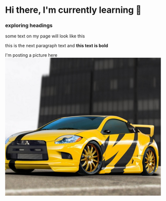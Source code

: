 # Hi there, I'm currently learning 🤔
### exploring headings
some text on my page will look like this

this is the next paragraph text and **this text is bold**

I'm posting a picture here
![2642_mashina-tigr.jpg](https://github.com/vean954/niko/blob/327d57197220e4961a73aafa61b8f38855f5a9e0/2642_mashina-tigr.jpg)

<!--
**vean954/vean954** is a ✨ _special_ ✨ repository because its `README.md` (this file) appears on your GitHub profile.

Here are some ideas to get you started:

- 🔭 I’m currently working on ...
- 🌱 I’m currently learning ...
- 👯 I’m looking to collaborate on ...
- 🤔 I’m looking for help with ...
- 💬 Ask me about ...
- 📫 How to reach me: ...
- 😄 Pronouns: ...
- ⚡ Fun fact: ...
-->

